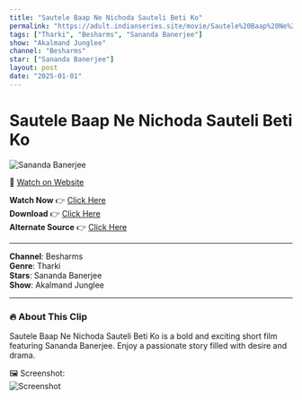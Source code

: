 ```yaml
---
title: "Sautele Baap Ne Nichoda Sauteli Beti Ko"
permalink: "https://adult.indianseries.site/movie/Sautele%20Baap%20Ne%20Nichoda%20Sauteli%20Beti%20Ko"
tags: ["Tharki", "Besharms", "Sananda Banerjee"]
show: "Akalmand Junglee"
channel: "Besharms"
star: ["Sananda Banerjee"]
layout: post
date: "2025-01-01"
---
```


# Sautele Baap Ne Nichoda Sauteli Beti Ko

![Sananda Banerjee](https://shorts.desisins.com/wp-content/uploads/2024/07/Akalmand-Junglee-Besharms-Sananda-Sasurji-DesiSins.com_.jpg)

🔗 [Watch on Website](https://adult.indianseries.site/movie/Sautele%20Baap%20Ne%20Nichoda%20Sauteli%20Beti%20Ko)

**Watch Now** 👉 [Click Here](https://adult.indianseries.site/movie/Sautele%20Baap%20Ne%20Nichoda%20Sauteli%20Beti%20Ko)  
**Download** 👉 [Click Here](https://adult.indianseries.site/movie/Sautele%20Baap%20Ne%20Nichoda%20Sauteli%20Beti%20Ko)  
**Alternate Source** 👉 [Click Here](https://adult.indianseries.site/movie/Sautele%20Baap%20Ne%20Nichoda%20Sauteli%20Beti%20Ko)

---

**Channel**: Besharms  
**Genre**: Tharki  
**Stars**: Sananda Banerjee  
**Show**: Akalmand Junglee

---

### 🔥 About This Clip

Sautele Baap Ne Nichoda Sauteli Beti Ko is a bold and exciting short film featuring Sananda Banerjee. Enjoy a passionate story filled with desire and drama.
 
🖼️ Screenshot:  
![Screenshot](https://shorts.desisins.com/wp-content/uploads/2024/07/Akalmand-Junglee-Besharms-Sananda-Sasurji-DesiSins.com_.jpg)
